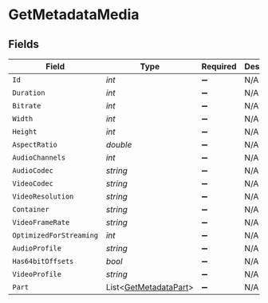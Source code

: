 # GetMetadataMedia


## Fields

| Field                                                             | Type                                                              | Required                                                          | Description                                                       | Example                                                           |
| ----------------------------------------------------------------- | ----------------------------------------------------------------- | ----------------------------------------------------------------- | ----------------------------------------------------------------- | ----------------------------------------------------------------- |
| `Id`                                                              | *int*                                                             | :heavy_minus_sign:                                                | N/A                                                               | 15                                                                |
| `Duration`                                                        | *int*                                                             | :heavy_minus_sign:                                                | N/A                                                               | 141417                                                            |
| `Bitrate`                                                         | *int*                                                             | :heavy_minus_sign:                                                | N/A                                                               | 2278                                                              |
| `Width`                                                           | *int*                                                             | :heavy_minus_sign:                                                | N/A                                                               | 1920                                                              |
| `Height`                                                          | *int*                                                             | :heavy_minus_sign:                                                | N/A                                                               | 814                                                               |
| `AspectRatio`                                                     | *double*                                                          | :heavy_minus_sign:                                                | N/A                                                               | 2.35                                                              |
| `AudioChannels`                                                   | *int*                                                             | :heavy_minus_sign:                                                | N/A                                                               | 2                                                                 |
| `AudioCodec`                                                      | *string*                                                          | :heavy_minus_sign:                                                | N/A                                                               | aac                                                               |
| `VideoCodec`                                                      | *string*                                                          | :heavy_minus_sign:                                                | N/A                                                               | h264                                                              |
| `VideoResolution`                                                 | *string*                                                          | :heavy_minus_sign:                                                | N/A                                                               | 1080                                                              |
| `Container`                                                       | *string*                                                          | :heavy_minus_sign:                                                | N/A                                                               | mp4                                                               |
| `VideoFrameRate`                                                  | *string*                                                          | :heavy_minus_sign:                                                | N/A                                                               | 24p                                                               |
| `OptimizedForStreaming`                                           | *int*                                                             | :heavy_minus_sign:                                                | N/A                                                               | 0                                                                 |
| `AudioProfile`                                                    | *string*                                                          | :heavy_minus_sign:                                                | N/A                                                               | lc                                                                |
| `Has64bitOffsets`                                                 | *bool*                                                            | :heavy_minus_sign:                                                | N/A                                                               | false                                                             |
| `VideoProfile`                                                    | *string*                                                          | :heavy_minus_sign:                                                | N/A                                                               | high                                                              |
| `Part`                                                            | List<[GetMetadataPart](../../Models/Requests/GetMetadataPart.md)> | :heavy_minus_sign:                                                | N/A                                                               |                                                                   |